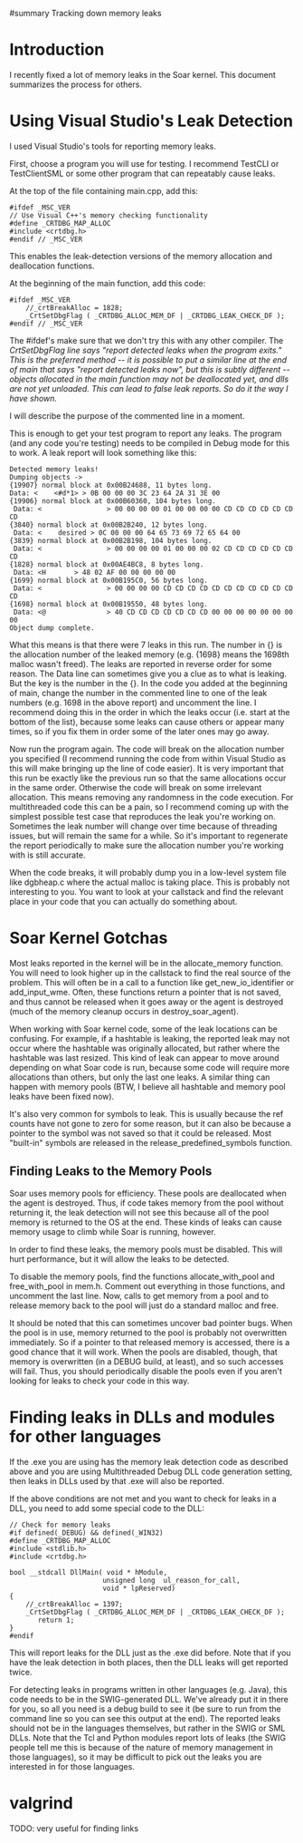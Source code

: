﻿#summary Tracking down memory leaks

# Introduction #

I recently fixed a lot of memory leaks in the Soar kernel.  This document
summarizes the process for others.

# Using Visual Studio's Leak Detection #

I used Visual Studio's tools for reporting memory leaks.

First, choose a program you will use for testing.  I recommend TestCLI or
TestClientSML or some other program that can repeatably cause leaks.

At the top of the file containing main.cpp, add this:

```
#ifdef _MSC_VER
// Use Visual C++'s memory checking functionality
#define _CRTDBG_MAP_ALLOC
#include <crtdbg.h>
#endif // _MSC_VER
```

This enables the leak-detection versions of the memory allocation and
deallocation functions.

At the beginning of the main function, add this code:

```
#ifdef _MSC_VER
	//_crtBreakAlloc = 1828;
	_CrtSetDbgFlag ( _CRTDBG_ALLOC_MEM_DF | _CRTDBG_LEAK_CHECK_DF ); 
#endif // _MSC_VER
```

The #ifdef's make sure that we don't try this with any other compiler.  The
_CrtSetDbgFlag line says "report detected leaks when the program exits."  This
is the preferred method -- it is possible to put a similar line at the end of
main that says "report detected leaks now", but this is subtly different --
objects allocated in the main function may not be deallocated yet, and dlls are
not yet unloaded.  This can lead to false leak reports.  So do it the way I
have shown._

I will describe the purpose of the commented line in a moment.

This is enough to get your test program to report any leaks.  The program (and
any code you're testing) needs to be compiled in Debug mode for this to work.
A leak report will look something like this:

```
Detected memory leaks!
Dumping objects ->
{19907} normal block at 0x00B24688, 11 bytes long.
Data: <    <#d*1> > 0B 00 00 00 3C 23 64 2A 31 3E 00 
{19906} normal block at 0x00B60360, 104 bytes long.
 Data: <                > 00 00 00 00 01 00 00 00 00 CD CD CD CD CD CD CD 
{3840} normal block at 0x00B2B240, 12 bytes long.
 Data: <    desired > 0C 00 00 00 64 65 73 69 72 65 64 00 
{3839} normal block at 0x00B2B198, 104 bytes long.
 Data: <                > 00 00 00 00 01 00 00 00 02 CD CD CD CD CD CD CD 
{1828} normal block at 0x00AE4BC8, 8 bytes long.
 Data: <H       > 48 02 AF 00 00 00 00 00 
{1699} normal block at 0x00B195C0, 56 bytes long.
 Data: <                > 00 00 00 00 CD CD CD CD CD CD CD CD CD CD CD CD 
{1698} normal block at 0x00B19550, 48 bytes long.
 Data: <@               > 40 CD CD CD CD CD CD CD 00 00 00 00 00 00 00 00 
Object dump complete.
```

What this means is that there were 7 leaks in this run.  The number in {} is
the allocation number of the leaked memory (e.g. {1698} means the 1698th malloc
wasn't freed).  The leaks are reported in reverse order for some reason.  The
Data line can sometimes give you a clue as to what is leaking.  But the key is
the number in the {}.  In the code you added at the beginning of main, change
the number in the commented line to one of the leak numbers (e.g. 1698 in the
above report) and uncomment the line.  I recommend doing this in the order in
which the leaks occur (i.e. start at the bottom of the list), because some
leaks can cause others or appear many times, so if you fix them in order some
of the later ones may go away.

Now run the program again.  The code will break on the allocation number you
specified (I recommend running the code from within Visual Studio as this will
make bringing up the line of code easier).  It is very important that this run
be exactly like the previous run so that the same allocations occur in the same
order.  Otherwise the code will break on some irrelevant allocation.  This
means removing any randomness in the code execution.  For multithreaded code
this can be a pain, so I recommend coming up with the simplest possible test
case that reproduces the leak you're working on.  Sometimes the leak number
will change over time because of threading issues, but will remain the same for
a while.  So it's important to regenerate the report periodically to make sure
the allocation number you're working with is still accurate.

When the code breaks, it will probably dump you in a low-level system file like
dgbheap.c where the actual malloc is taking place.  This is probably not
interesting to you.  You want to look at your callstack and find the relevant
place in your code that you can actually do something about.

# Soar Kernel Gotchas #

Most leaks reported in the kernel will be in the allocate\_memory function.  You
will need to look higher up in the callstack to find the real source of the
problem.  This will often be in a call to a function like get\_new\_io\_identifier
or add\_input\_wme.  Often, these functions return a pointer that is not saved,
and thus cannot be released when it goes away or the agent is destroyed (much
of the memory cleanup occurs in destroy\_soar\_agent).

When working with Soar kernel code, some of the leak locations can be
confusing.  For example, if a hashtable is leaking, the reported leak may not
occur where the hashtable was originally allocated, but rather where the
hashtable was last resized.  This kind of leak can appear to move around
depending on what Soar code is run, because some code will require more
allocations than others, but only the last one leaks.  A similar thing can
happen with memory pools (BTW, I believe all hashtable and memory pool leaks
have been fixed now).

It's also very common for symbols to leak.  This is usually because the ref
counts have not gone to zero for some reason, but it can also be because a
pointer to the symbol was not saved so that it could be released.  Most
"built-in" symbols are released in the release\_predefined\_symbols function.

## Finding Leaks to the Memory Pools ##

Soar uses memory pools for efficiency.  These pools are deallocated when the
agent is destroyed.  Thus, if code takes memory from the pool without returning
it, the leak detection will not see this because all of the pool memory is
returned to the OS at the end.  These kinds of leaks can cause memory usage to
climb while Soar is running, however.

In order to find these leaks, the memory pools must be disabled.  This will
hurt performance, but it will allow the leaks to be detected.

To disable the memory pools, find the functions allocate\_with\_pool and
free\_with\_pool in mem.h.  Comment out everything in those functions, and
uncomment the last line.  Now, calls to get memory from a pool and to release
memory back to the pool will just do a standard malloc and free.

It should be noted that this can sometimes uncover bad pointer bugs.  When the
pool is in use, memory returned to the pool is probably not overwritten
immediately.  So if a pointer to that released memory is accessed, there is a
good chance that it will work.  When the pools are disabled, though, that
memory is overwritten (in a DEBUG build, at least), and so such accesses will
fail.  Thus, you should periodically disable the pools even if you aren't
looking for leaks to check your code in this way.

# Finding leaks in DLLs and modules for other languages #

If the .exe you are using has the memory leak detection code as described above
and you are using Multithreaded Debug DLL code generation setting, then leaks
in DLLs used by that .exe will also be reported.

If the above conditions are not met and you want to check for leaks in a DLL,
you need to add some special code to the DLL:

```
// Check for memory leaks
#if defined(_DEBUG) && defined(_WIN32)
#define _CRTDBG_MAP_ALLOC
#include <stdlib.h>
#include <crtdbg.h>

bool __stdcall DllMain( void * hModule, 
                       unsigned long  ul_reason_for_call, 
                       void * lpReserved)
{
	//_crtBreakAlloc = 1397;
	_CrtSetDbgFlag ( _CRTDBG_ALLOC_MEM_DF | _CRTDBG_LEAK_CHECK_DF ); 
       return 1;
}
#endif
```

This will report leaks for the DLL just as the .exe did before.  Note that if
you have the leak detection in both places, then the DLL leaks will get
reported twice.

For detecting leaks in programs written in other languages (e.g. Java), this
code needs to be in the SWIG-generated DLL.  We've already put it in there for
you, so all you need is a debug build to see it (be sure to run from the
command line so you can see this output at the end).  The reported leaks should
not be in the languages themselves, but rather in the SWIG or SML DLLs.  Note
that the Tcl and Python modules report lots of leaks (the SWIG people tell me
this is because of the nature of memory management in those languages), so it
may be difficult to pick out the leaks you are interested in for those
languages.

# valgrind #

TODO: very useful for finding links
